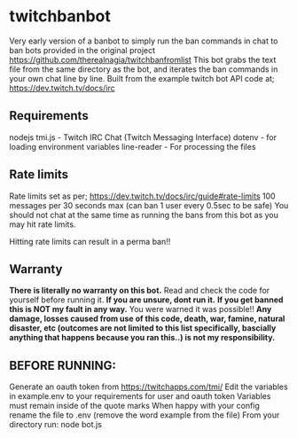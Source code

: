 # twitchbanbot
Very early version of a banbot to simply run the ban commands in chat to ban bots provided in the original project https://github.com/therealnagia/twitchbanfromlist
This bot grabs the text file from the same directory as the bot, and iterates the ban commands in your own chat line by line.
Built from the example twitch bot API code at; https://dev.twitch.tv/docs/irc

## Requirements
nodejs
 tmi.js - Twitch IRC Chat (Twitch Messaging Interface)
 dotenv - for loading environment variables
 line-reader - For processing the files

## Rate limits
Rate limits set as per; https://dev.twitch.tv/docs/irc/guide#rate-limits
100 messages per 30 seconds max (can ban 1 user every 0.5sec to be safe)
You should not chat at the same time as running the bans from this bot as you may hit rate limits.

Hitting rate limits can result in a perma ban!!

## Warranty
**There is literally no warranty on this bot.** Read and check the code for yourself before running it.
**If you are unsure, dont run it.**
**If you get banned this is NOT my fault in any way.** You were warned it was possible!!
**Any damage, losses caused from use of this code, death, war, famine, natural disaster, etc (outcomes are not limited to this list specifically, bascially anything that happens because you ran this..) is not my responsibility.**

## BEFORE RUNNING:
Generate an oauth token from https://twitchapps.com/tmi/
Edit the variables in example.env to your requirements for user and oauth token
Variables must remain inside of the quote marks
When happy with your config rename the file to .env (remove the word example from the file)
From your directory run: node bot.js
